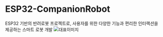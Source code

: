 # ESP32-CompanionRobot
ESP32 기반의 반려로봇 프로젝트로, 사용자를 위한 다양한 기능과 편리한 인터랙션을 제공하는 스마트 로봇 개발
![대표이미지](./대표이미지.png)
